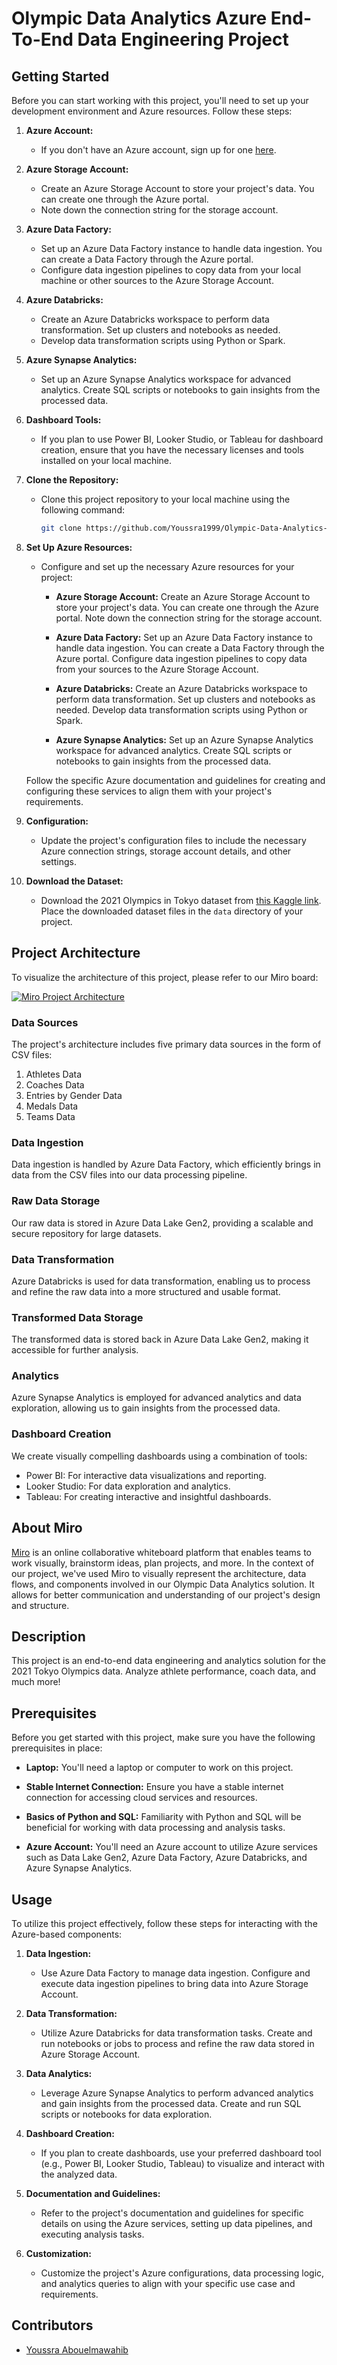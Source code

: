 # Olympic Data Analytics Azure End-To-End Data Engineering Project

## Getting Started

Before you can start working with this project, you'll need to set up your development environment and Azure resources. Follow these steps:

1. **Azure Account:**
   - If you don't have an Azure account, sign up for one [here](https://azure.com/free).

2. **Azure Storage Account:**
   - Create an Azure Storage Account to store your project's data. You can create one through the Azure portal.
   - Note down the connection string for the storage account.

3. **Azure Data Factory:**
   - Set up an Azure Data Factory instance to handle data ingestion. You can create a Data Factory through the Azure portal.
   - Configure data ingestion pipelines to copy data from your local machine or other sources to the Azure Storage Account.

4. **Azure Databricks:**
   - Create an Azure Databricks workspace to perform data transformation. Set up clusters and notebooks as needed.
   - Develop data transformation scripts using Python or Spark.

5. **Azure Synapse Analytics:**
   - Set up an Azure Synapse Analytics workspace for advanced analytics. Create SQL scripts or notebooks to gain insights from the processed data.

6. **Dashboard Tools:**
   - If you plan to use Power BI, Looker Studio, or Tableau for dashboard creation, ensure that you have the necessary licenses and tools installed on your local machine.

7. **Clone the Repository:**
   - Clone this project repository to your local machine using the following command:

     ```bash
     git clone https://github.com/Youssra1999/Olympic-Data-Analytics-Azure-End-To-End-Data-Engineering-Project
     ```

8. **Set Up Azure Resources:**
   - Configure and set up the necessary Azure resources for your project:

     - **Azure Storage Account:** Create an Azure Storage Account to store your project's data. You can create one through the Azure portal. Note down the connection string for the storage account.

     - **Azure Data Factory:** Set up an Azure Data Factory instance to handle data ingestion. You can create a Data Factory through the Azure portal. Configure data ingestion pipelines to copy data from your sources to the Azure Storage Account.

     - **Azure Databricks:** Create an Azure Databricks workspace to perform data transformation. Set up clusters and notebooks as needed. Develop data transformation scripts using Python or Spark.

     - **Azure Synapse Analytics:** Set up an Azure Synapse Analytics workspace for advanced analytics. Create SQL scripts or notebooks to gain insights from the processed data.

   Follow the specific Azure documentation and guidelines for creating and configuring these services to align them with your project's requirements.


9. **Configuration:**
   - Update the project's configuration files to include the necessary Azure connection strings, storage account details, and other settings.

10. **Download the Dataset:**
    - Download the 2021 Olympics in Tokyo dataset from [this Kaggle link](https://www.kaggle.com/datasets/arjunprasadsarkhel/2021-olympics-in-tokyo). Place the downloaded dataset files in the `data` directory of your project.

## Project Architecture

To visualize the architecture of this project, please refer to our Miro board:

[![Miro Project Architecture](project_architecture.PNG)](https://miro.com/app/board/uXjVMoiTrbM=/?share_link_id=195135166585)

### Data Sources

The project's architecture includes five primary data sources in the form of CSV files:
1. Athletes Data
2. Coaches Data
3. Entries by Gender Data
4. Medals Data
5. Teams Data

### Data Ingestion

Data ingestion is handled by Azure Data Factory, which efficiently brings in data from the CSV files into our data processing pipeline.

### Raw Data Storage

Our raw data is stored in Azure Data Lake Gen2, providing a scalable and secure repository for large datasets.

### Data Transformation

Azure Databricks is used for data transformation, enabling us to process and refine the raw data into a more structured and usable format.

### Transformed Data Storage

The transformed data is stored back in Azure Data Lake Gen2, making it accessible for further analysis.

### Analytics

Azure Synapse Analytics is employed for advanced analytics and data exploration, allowing us to gain insights from the processed data.

### Dashboard Creation

We create visually compelling dashboards using a combination of tools:
- Power BI: For interactive data visualizations and reporting.
- Looker Studio: For data exploration and analytics.
- Tableau: For creating interactive and insightful dashboards.

## About Miro

[Miro](https://www.miro.com/) is an online collaborative whiteboard platform that enables teams to work visually, brainstorm ideas, plan projects, and more. In the context of our project, we've used Miro to visually represent the architecture, data flows, and components involved in our Olympic Data Analytics solution. It allows for better communication and understanding of our project's design and structure.

## Description

This project is an end-to-end data engineering and analytics solution for the 2021 Tokyo Olympics data. Analyze athlete performance, coach data, and much more!

## Prerequisites

Before you get started with this project, make sure you have the following prerequisites in place:

- **Laptop:** You'll need a laptop or computer to work on this project.

- **Stable Internet Connection:** Ensure you have a stable internet connection for accessing cloud services and resources.

- **Basics of Python and SQL:** Familiarity with Python and SQL will be beneficial for working with data processing and analysis tasks.

- **Azure Account:** You'll need an Azure account to utilize Azure services such as Data Lake Gen2, Azure Data Factory, Azure Databricks, and Azure Synapse Analytics.

## Usage

To utilize this project effectively, follow these steps for interacting with the Azure-based components:

1. **Data Ingestion:**
   - Use Azure Data Factory to manage data ingestion. Configure and execute data ingestion pipelines to bring data into Azure Storage Account.

2. **Data Transformation:**
   - Utilize Azure Databricks for data transformation tasks. Create and run notebooks or jobs to process and refine the raw data stored in Azure Storage Account.

3. **Data Analytics:**
   - Leverage Azure Synapse Analytics to perform advanced analytics and gain insights from the processed data. Create and run SQL scripts or notebooks for data exploration.

4. **Dashboard Creation:**
   - If you plan to create dashboards, use your preferred dashboard tool (e.g., Power BI, Looker Studio, Tableau) to visualize and interact with the analyzed data.

5. **Documentation and Guidelines:**
   - Refer to the project's documentation and guidelines for specific details on using the Azure services, setting up data pipelines, and executing analysis tasks.

6. **Customization:**
   - Customize the project's Azure configurations, data processing logic, and analytics queries to align with your specific use case and requirements.

## Contributors

- [Youssra Abouelmawahib](https://github.com/Youssra1999)


